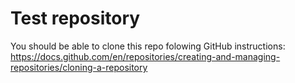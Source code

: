 # Test repository
You should be able to clone this repo folowing GitHub instructions: https://docs.github.com/en/repositories/creating-and-managing-repositories/cloning-a-repository
